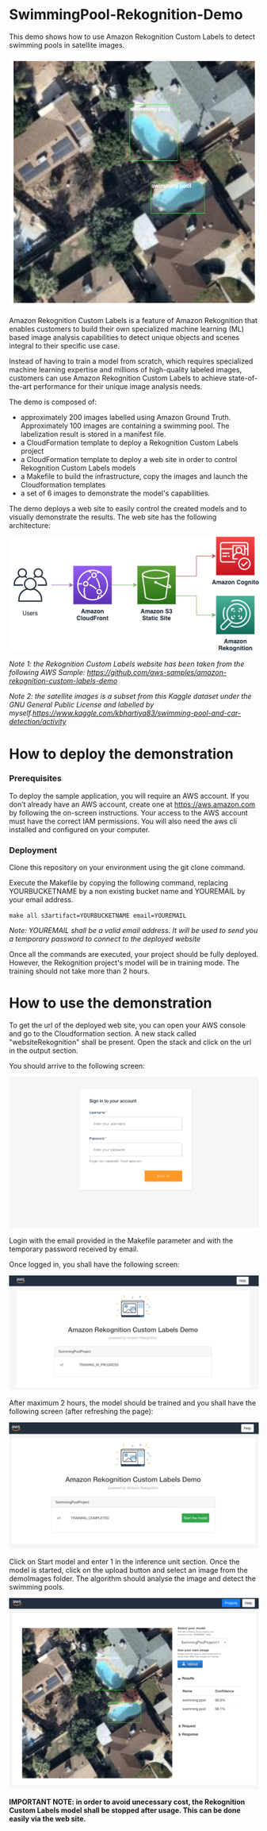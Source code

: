 # SwimmingPool-Rekognition-Demo
This demo shows how to use Amazon Rekognition Custom Labels to detect swimming pools in satellite images.

![result](screen0.png)


Amazon Rekognition Custom Labels is a feature of Amazon Rekognition that enables customers to build their own specialized machine learning (ML) based image analysis capabilities to detect unique objects and scenes integral to their specific use case.

Instead of having to train a model from scratch, which requires specialized machine learning expertise and millions of high-quality labeled images, customers can use Amazon Rekognition Custom Labels to achieve state-of-the-art performance for their unique image analysis needs.

 The demo is composed of:
    
- approximately 200 images labelled using Amazon Ground Truth. Approximately 100 images are containing a swimming pool. The labelization result is stored in a manifest file.
- a CloudFormation template to deploy a Rekognition Custom Labels project
- a CloudFormation template to deploy a web site in order to control Rekognition Custom Labels models
- a Makefile to build the infrastructure, copy the images and launch the Cloudformation templates
- a set of 6 images to demonstrate the model's capabilities.

The demo deploys a web site to easily control the created models and to visually demonstrate the results. The web site has the following architecture:

![architecture du site web](amazon-rekognition-1.png)

*Note 1: the Rekognition Custom Labels website has been taken from the following AWS Sample: https://github.com/aws-samples/amazon-rekognition-custom-labels-demo* 

*Note 2: the satellite images is a subset from this Kaggle dataset under the GNU General Public License and labelled by myself.https://www.kaggle.com/kbhartiya83/swimming-pool-and-car-detection/activity* 


# How to deploy the demonstration

### Prerequisites

To deploy the sample application, you will require an AWS account. If you don’t already have an AWS account, create one at https://aws.amazon.com by following the on-screen instructions. Your access to the AWS account must have the correct IAM permissions. You will also need the aws cli installed and configured on your computer.

### Deployment

Clone this repository on your environment using the git clone command.

Execute the Makefile by copying the following command, replacing YOURBUCKETNAME by a non existing bucket name and YOUREMAIL by your email address.

``make all s3artifact=YOURBUCKETNAME email=YOUREMAIL``

*Note: YOUREMAIL shall be a valid email address. It will be used to send you a temporary password to connect to the deployed website*

Once all the commands are executed, your project should be fully deployed. However, the Rekognition project's model will be in training mode. The training should not take more than 2 hours.

# How to use the demonstration

To get the url of the deployed web site, you can open your AWS console and go to the Cloudformation section. A new stack called "websiteRekognition" shall be present. Open the stack and click on the url in the output section.

You should arrive to the following screen:

![login](screen1.png)

Login with the email provided in the Makefile parameter and with the temporary password received by email.

Once logged in, you shall have the following screen:

![in training](screen2.png)

After maximum 2 hours, the model should be trained and you shall have the following screen (after refreshing the page):

![trained](screen3.png)

Click on Start model and enter 1 in the inference unit section. Once the model is started, click on the upload button and select an image from the demoImages folder. The algorithm should analyse the image and detect the swimming pools.

![final](screen4.png)

**IMPORTANT NOTE: in order to avoid unecessary cost, the Rekognition Custom Labels model shall be stopped after usage. This can be done easily via the web site.**